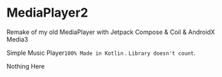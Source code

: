 # MediaPlayer2
Remake of my old MediaPlayer with Jetpack Compose & Coil & AndroidX Media3

Simple Music Player`100% Made in Kotlin` . `Library doesn't count`.

Nothing Here
